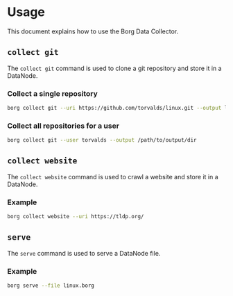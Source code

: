 # Usage

This document explains how to use the Borg Data Collector.

## `collect git`

The `collect git` command is used to clone a git repository and store it in a DataNode.

### Collect a single repository

```bash
borg collect git --uri https://github.com/torvalds/linux.git --output linux.dat
```

### Collect all repositories for a user

```bash
borg collect git --user torvalds --output /path/to/output/dir
```

## `collect website`

The `collect website` command is used to crawl a website and store it in a DataNode.

### Example

```bash
borg collect website --uri https://tldp.org/
```

## `serve`

The `serve` command is used to serve a DataNode file.

### Example

```bash
borg serve --file linux.borg
```
